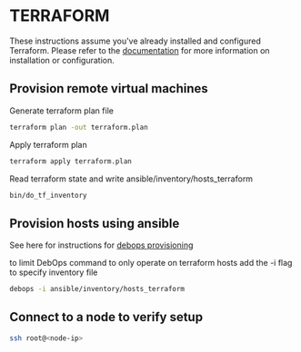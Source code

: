 # TERRAFORM

These instructions assume you've already installed and configured Terraform.
Please refer to the [documentation](TERRAFORM.md) for more information on installation or configuration.

## Provision remote virtual machines

Generate terraform plan file

```bash
terraform plan -out terraform.plan
```

Apply terraform plan

```bash
terraform apply terraform.plan
```

Read terraform state and write ansible/inventory/hosts_terraform

```bash
bin/do_tf_inventory
```

## Provision hosts using ansible

See here for instructions for [debops provisioning](DEBOPSPROVISION.md)

to limit DebOps command to only operate on terraform hosts add the -i flag to specify inventory file

```bash
debops -i ansible/inventory/hosts_terraform
```

## Connect to a node to verify setup

```bash
ssh root@<node-ip>
```
